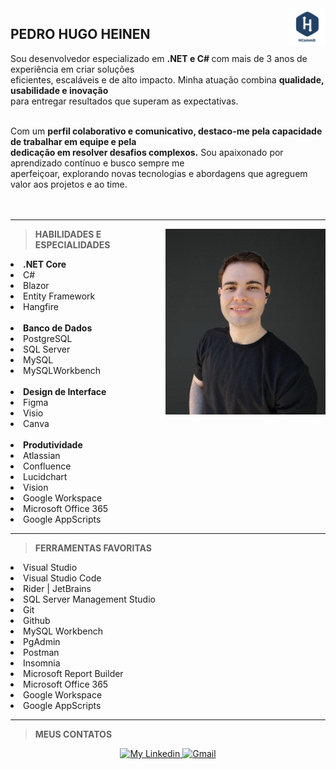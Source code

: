 <img src="https://github.com/PedroHugoHeinen/pedrohugoheinen/blob/55036a1ac97d4329ec454cf200fee0a41f0e798c/assets/images/HCommit%20-%20GitHub.png" min-width="60px" max-width="60px" width="60px" align="right" alt="HCommit" href="https://pedrohugoheinen.github.io/pedrohugoheinen/">

## **PEDRO HUGO HEINEN** <br>
Sou desenvolvedor especializado em <strong> .NET e C# </strong> com mais de 3 anos de experiência em criar soluções <br>
eficientes, escaláveis e de alto impacto. Minha atuação combina <strong>qualidade, usabilidade e inovação </strong> <br>
para entregar resultados que superam as expectativas. <br><br>

Com um <strong>perfil colaborativo e comunicativo, destaco-me pela capacidade de trabalhar em equipe e pela <br>
dedicação em resolver desafios complexos.</strong> Sou apaixonado por aprendizado contínuo e busco sempre me <br>
aperfeiçoar, explorando novas tecnologias e abordagens que agreguem valor aos projetos e ao time.
<br><br><br>

----

<img src="https://github.com/PedroHugoHeinen/pedrohugoheinen/blob/main/assets/images/pic13.png" min-width="256px" max-width="256px" width="256px" align="right" alt="Devs">

> <strong>HABILIDADES E ESPECIALIDADES</strong><br>
<li><strong>.NET Core</strong></li>
<li>C#</li>
<li>Blazor</li>
<li>Entity Framework</li>
<li>Hangfire</li><br>

<li><strong>Banco de Dados</strong></li>
<li>PostgreSQL</li>
<li>SQL Server</li>
<li>MySQL</li>
<li>MySQLWorkbench</li><br>

<li><strong>Design de Interface</strong></li>
<li>Figma</li>
<li>Visio</li>
<li>Canva</li><br>

<li><strong>Produtividade</strong></li>
<li>Atlassian</li>
<li>Confluence</li>
<li>Lucidchart</li>
<li>Vision</li>
<li>Google Workspace</li>
<li>Microsoft Office 365</li>
<li>Google AppScripts</li>
</p>

----

> <strong>FERRAMENTAS FAVORITAS</strong>
<li>Visual Studio</li>
<li>Visual Studio Code</li>
<li>Rider | JetBrains</li>
<li>SQL Server Management Studio</li>
<li>Git</li>
<li>Github</li>
<li>MySQL Workbench</li>
<li>PgAdmin</li>
<li>Postman</li>
<li>Insomnia</li>
<li>Microsoft Report Builder</li>
<li>Microsoft Office 365</li>
<li>Google Workspace</li>
<li>Google AppScripts</li>
</p>

----

> <strong>MEUS CONTATOS</strong>
<p align="center">
    <a href="https://www.linkedin.com/in/pedrohugoheinen/">
        <img alt="My Linkedin" src="https://img.shields.io/static/v1?style=for-the-badge&logo=linkedin&label=LinkedIn&message=pedrohugoheinen&color=214083">
    </a>
    <a href="mailto:pedro.hugo.heinen@gmail.com">
        <img alt="Gmail" src="https://img.shields.io/static/v1?style=for-the-badge&logo=gmail&label=Gmail&message=pedro.hugo.heinen@gmail.com&color=214083">
    </a>
</p>
